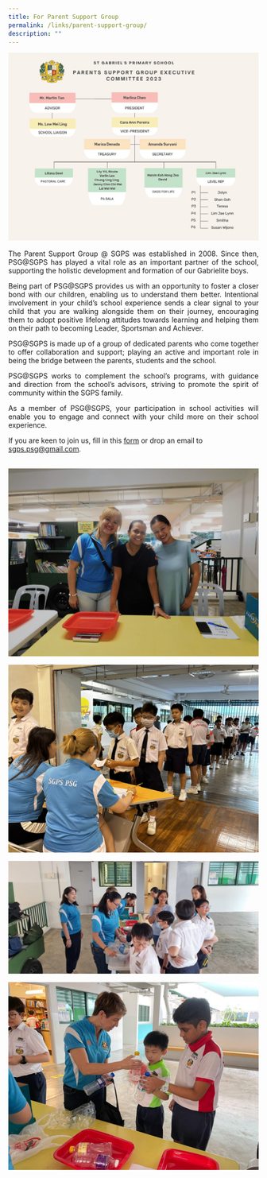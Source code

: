 ```yaml
---
title: For Parent Support Group
permalink: /links/parent-support-group/
description: ""
---
```

![](/images/Copy%20of%20SGPS%20PSG%20EXCO%202023-121024_1.jpg)

<p align="justify">
The Parent Support Group @ SGPS was established in 2008. Since then, PSG@SGPS has played a vital role as an important partner of the school, supporting the holistic development and formation of our Gabrielite boys.</p>

<p align="justify">
Being part of PSG@SGPS provides us with an opportunity to foster a closer bond with our children, enabling us to understand them better. Intentional involvement in your child’s school experience sends a clear signal to your child that you are walking alongside them on their journey, encouraging them to adopt positive lifelong attitudes towards learning and helping them on their path to becoming Leader, Sportsman and Achiever.</p>

<p align="justify">
PSG@SGPS is made up of a group of dedicated parents who come together to offer collaboration and support; playing an active and important role in being the bridge between the parents, students and the school. &nbsp;</p>

<p align="justify">
PSG@SGPS works to complement the school’s programs, with guidance and direction from the school’s advisors, striving to promote the spirit of community within the SGPS family.&nbsp;</p>

<p align="justify">
As a member of PSG@SGPS, your participation in school activities will enable you to engage and connect with your child more on their school experience. </p>
	
If you are keen to join us, fill in this [form](https://docs.google.com/forms/d/e/1FAIpQLSfFNxqshTA2vnYi1NAhWTzUADJuHtl4lZg0Qowt7xuByronTw/viewform?usp=share_link) 
or drop an email to [sgps.psg@gmail.com](sgps.psg@gmail.com).

![]()
![](/images/Copy%20of%20DSCN1092.jpg)

![](/images/Copy%20of%20IMG_8054.jpg)

![](/images/Copy%20of%20WhatsApp%20Image.jpeg)

![](/images/Copy%20of%20WhatsApp%20Image%202.jpeg)